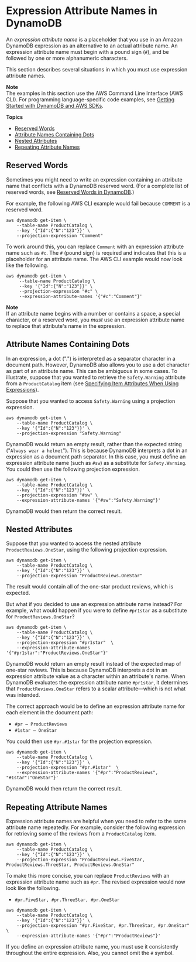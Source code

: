 # Expression Attribute Names in DynamoDB<a name="Expressions.ExpressionAttributeNames"></a>

An *expression attribute name* is a placeholder that you use in an Amazon DynamoDB expression as an alternative to an actual attribute name\. An expression attribute name must begin with a pound sign \(`#`\), and be followed by one or more alphanumeric characters\. 

This section describes several situations in which you must use expression attribute names\.

**Note**  
The examples in this section use the AWS Command Line Interface \(AWS CLI\)\. For programming language\-specific code examples, see [Getting Started with DynamoDB and AWS SDKs](GettingStarted.md)\.

**Topics**
+ [Reserved Words](#Expressions.ExpressionAttributeNames.ReservedWords)
+ [Attribute Names Containing Dots](#Expressions.ExpressionAttributeNames.AttributeNamesContainingDots)
+ [Nested Attributes](#Expressions.ExpressionAttributeNames.NestedAttributes)
+ [Repeating Attribute Names](#Expressions.ExpressionAttributeNames.RepeatingAttributeNames)

## Reserved Words<a name="Expressions.ExpressionAttributeNames.ReservedWords"></a>

Sometimes you might need to write an expression containing an attribute name that conflicts with a DynamoDB reserved word\. \(For a complete list of reserved words, see [Reserved Words in DynamoDB](ReservedWords.md)\.\)

For example, the following AWS CLI example would fail because `COMMENT` is a reserved word\.

```
aws dynamodb get-item \
    --table-name ProductCatalog \
    --key '{"Id":{"N":"123"}}' \
    --projection-expression "Comment"
```

To work around this, you can replace `Comment` with an expression attribute name such as `#c`\. The `#` \(pound sign\) is required and indicates that this is a placeholder for an attribute name\. The AWS CLI example would now look like the following\.

```
aws dynamodb get-item \
     --table-name ProductCatalog \
     --key '{"Id":{"N":"123"}}' \
     --projection-expression "#c" \
     --expression-attribute-names '{"#c":"Comment"}'
```

**Note**  
If an attribute name begins with a number or contains a space, a special character, or a reserved word, you *must* use an expression attribute name to replace that attribute's name in the expression\.

## Attribute Names Containing Dots<a name="Expressions.ExpressionAttributeNames.AttributeNamesContainingDots"></a>

In an expression, a dot \("\."\) is interpreted as a separator character in a document path\. However, DynamoDB also allows you to use a dot character as part of an attribute name\. This can be ambiguous in some cases\. To illustrate, suppose that you wanted to retrieve the `Safety.Warning` attribute from a `ProductCatalog` item \(see [Specifying Item Attributes When Using Expressions](Expressions.Attributes.md)\)\.

Suppose that you wanted to access `Safety.Warning` using a projection expression\.

```
aws dynamodb get-item \
    --table-name ProductCatalog \
    --key '{"Id":{"N":"123"}}' \
    --projection-expression "Safety.Warning"
```

DynamoDB would return an empty result, rather than the expected string \("`Always wear a helmet`"\)\. This is because DynamoDB interprets a dot in an expression as a document path separator\. In this case, you must define an expression attribute name \(such as `#sw`\) as a substitute for `Safety.Warning`\. You could then use the following projection expression\.

```
aws dynamodb get-item \
    --table-name ProductCatalog \
    --key '{"Id":{"N":"123"}}' \
    --projection-expression "#sw" \
    --expression-attribute-names '{"#sw":"Safety.Warning"}'
```

DynamoDB would then return the correct result\.

## Nested Attributes<a name="Expressions.ExpressionAttributeNames.NestedAttributes"></a>

Suppose that you wanted to access the nested attribute `ProductReviews.OneStar`, using the following projection expression\.

```
aws dynamodb get-item \
    --table-name ProductCatalog \
    --key '{"Id":{"N":"123"}}' \
    --projection-expression "ProductReviews.OneStar"
```

The result would contain all of the one\-star product reviews, which is expected\.

But what if you decided to use an expression attribute name instead? For example, what would happen if you were to define `#pr1star` as a substitute for `ProductReviews.OneStar`? 

```
aws dynamodb get-item \
    --table-name ProductCatalog \
    --key '{"Id":{"N":"123"}}' \
    --projection-expression "#pr1star"  \
    --expression-attribute-names '{"#pr1star":"ProductReviews.OneStar"}'
```

DynamoDB would return an empty result instead of the expected map of one\-star reviews\. This is because DynamoDB interprets a dot in an expression attribute value as a character within an attribute's name\. When DynamoDB evaluates the expression attribute name `#pr1star`, it determines that `ProductReviews.OneStar` refers to a scalar attribute—which is not what was intended\.

The correct approach would be to define an expression attribute name for each element in the document path:
+ `#pr — ProductReviews`
+ `#1star — OneStar`

You could then use `#pr.#1star` for the projection expression\.

```
aws dynamodb get-item \
    --table-name ProductCatalog \
    --key '{"Id":{"N":"123"}}' \
    --projection-expression "#pr.#1star"  \
    --expression-attribute-names '{"#pr":"ProductReviews", "#1star":"OneStar"}'
```

DynamoDB would then return the correct result\.

## Repeating Attribute Names<a name="Expressions.ExpressionAttributeNames.RepeatingAttributeNames"></a>

Expression attribute names are helpful when you need to refer to the same attribute name repeatedly\. For example, consider the following expression for retrieving some of the reviews from a `ProductCatalog` item\.

```
aws dynamodb get-item \
    --table-name ProductCatalog \
    --key '{"Id":{"N":"123"}}' \
    --projection-expression "ProductReviews.FiveStar, ProductReviews.ThreeStar, ProductReviews.OneStar"
```

To make this more concise, you can replace `ProductReviews` with an expression attribute name such as `#pr`\. The revised expression would now look like the following\.
+  `#pr.FiveStar, #pr.ThreeStar, #pr.OneStar` 

```
aws dynamodb get-item \
    --table-name ProductCatalog \
    --key '{"Id":{"N":"123"}}' \
    --projection-expression "#pr.FiveStar, #pr.ThreeStar, #pr.OneStar" \
    --expression-attribute-names '{"#pr":"ProductReviews"}'
```

If you define an expression attribute name, you must use it consistently throughout the entire expression\. Also, you cannot omit the `#` symbol\. 